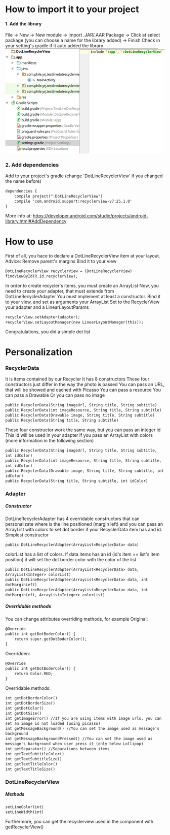 # How to import it to your project
#### 1. Add the library
File -> New -> New module -> Import .JAR/.AAR Package -> Click at select package (you can choose a name for the library added) -> Finish
Check in your setting's gradle if it auto added the library
![Settings' gradle](./images/1.png?raw=true)
### 2. Add dependencies
Add to your project's gradle (change 'DotLineRecyclerView' if you changed the name before)

    dependencies {
        compile project(":DotLineRecyclerView")
        compile 'com.android.support:recyclerview-v7:25.1.0'
    }
    
More info at: https://developer.android.com/studio/projects/android-library.html#AddDependency

# How to use
First of all, you hace to declare a DotLineRecyclerView item at your layout.
Advice: Remove parent's margins
Bind it to your view

    DotLineRecyclerView recyclerView = (DotLineRecyclerView) findViewById(R.id.recyclerView);
In order to create recycler's items, you must create an ArrayList<RecyclerData>
Now, you need to create your adapter, that must extends from DotLineRecyclerAdapter
You must implement at least a constructor.
Bind it to your view, and set as arguments your ArrayList<RecyclerData>
Set to the RecyclerView your adapter and a LinearLayoutParams

    recyclerView.setAdapter(adapter);
    recyclerView.setLayoutManager(new LinearLayoutManager(this));
Congratulations, you did a simple dot list

# Personalization
### RecyclerData
It is items contained by our Recycler
It has 8 constructors
    These four constructors just differ in the way the photo is passed
    You can pass an URL, that will be showed and cached with Picasso
    You can pass a resource
    You can pass a Drawable
    Or you can pass no image
    
    public RecyclerData(String imageUrl, String title, String subtitle)
    public RecyclerData(int imageResource, String title, String subtitle)
    public RecyclerData(Drawable image, String title, String subtitle)
    public RecyclerData(String title, String subtitle)
    
These four constructor work the same way, but you can pass an integer id
This id will be used in your adapter if you pass an ArrayList with colors (more information in the following section)

    public RecyclerData(String imageUrl, String title, String subtitle, int idColor)
    public RecyclerData(int imageResource, String title, String subtitle, int idColor)
    public RecyclerData(Drawable image, String title, String subtitle, int idColor)
    public RecyclerData(String title, String subtitle, int idColor)

### Adapter
##### Constructor
DotLineRecyclerAdapter has 4 overridable constructors that can personalizate where is the line positioned (margin left) and you can pass an ArrayList with colors to set dot  border if your RecyclerData item has and id.
Simplest constructor

    public DotLineRecyclerAdapter(ArrayList<RecyclerData> data)

colorList has a list of colors. If data items has an id (id's item == list's item position) it will set the dot border color with the color of the list

    public DotLineRecyclerAdapter(ArrayList<RecyclerData> data, ArrayList<Integer> colorList)
    public DotLineRecyclerAdapter(ArrayList<RecyclerData> data, int dotMarginLeft)
    public DotLineRecyclerAdapter(ArrayList<RecyclerData> data, int dotMarginLeft, ArrayList<Integer> colorList)

##### Overridable methods
You can change attributes overriding methods, for example
Original:

    @Override
    public int getDotBoderColor() {
        return super.getDotBoderColor();
    }

Overridden:

    @Override
    public int getDotBoderColor() {
        return Color.RED;
    }

Overridable methods:

    int getDotBorderColor()
    int getDotBorderSize()
    int getDotColor()
    int getDotSize()
    int getImageError() //If you are using items with image urls, you can set an image is not loaded (using picasso)
    int getMessageBackground() //You can set the image used as message's background
    int getMessageBackgroundPressed() //You can set the image used as message's background when user press it (only below Lollipop)
    int getSeparator() //Separations between items
    int getTextSubtitleColor()
    int getTextSubtitleSize()
    int getTextTitleColor()
    int getTextTitleSize()
    
### DotLineRecyclerView
##### Methods

    setLineColor(int)
    setLineWidth(int)
Furthermore, you can get the recyclerview used in the component with getRecyclerView()
